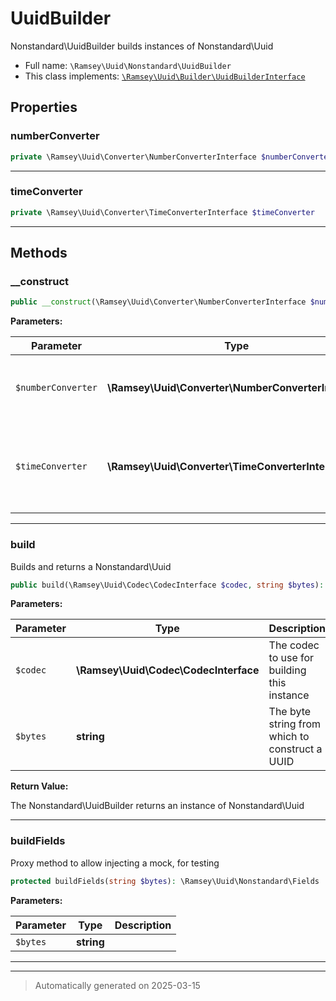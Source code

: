 
# UuidBuilder

Nonstandard\UuidBuilder builds instances of Nonstandard\Uuid



* Full name: `\Ramsey\Uuid\Nonstandard\UuidBuilder`
* This class implements:
[`\Ramsey\Uuid\Builder\UuidBuilderInterface`](../Builder/UuidBuilderInterface.md)



## Properties


### numberConverter



```php
private \Ramsey\Uuid\Converter\NumberConverterInterface $numberConverter
```






***

### timeConverter



```php
private \Ramsey\Uuid\Converter\TimeConverterInterface $timeConverter
```






***

## Methods


### __construct



```php
public __construct(\Ramsey\Uuid\Converter\NumberConverterInterface $numberConverter, \Ramsey\Uuid\Converter\TimeConverterInterface $timeConverter): mixed
```








**Parameters:**

| Parameter | Type | Description |
|-----------|------|-------------|
| `$numberConverter` | **\Ramsey\Uuid\Converter\NumberConverterInterface** | The number converter to<br />use when constructing the Nonstandard\Uuid |
| `$timeConverter` | **\Ramsey\Uuid\Converter\TimeConverterInterface** | The time converter to use<br />for converting timestamps extracted from a UUID to Unix timestamps |





***

### build

Builds and returns a Nonstandard\Uuid

```php
public build(\Ramsey\Uuid\Codec\CodecInterface $codec, string $bytes): \Ramsey\Uuid\Nonstandard\Uuid
```








**Parameters:**

| Parameter | Type | Description |
|-----------|------|-------------|
| `$codec` | **\Ramsey\Uuid\Codec\CodecInterface** | The codec to use for building this instance |
| `$bytes` | **string** | The byte string from which to construct a UUID |


**Return Value:**

The Nonstandard\UuidBuilder returns an instance of
Nonstandard\Uuid




***

### buildFields

Proxy method to allow injecting a mock, for testing

```php
protected buildFields(string $bytes): \Ramsey\Uuid\Nonstandard\Fields
```








**Parameters:**

| Parameter | Type | Description |
|-----------|------|-------------|
| `$bytes` | **string** |  |





***


***
> Automatically generated on 2025-03-15
